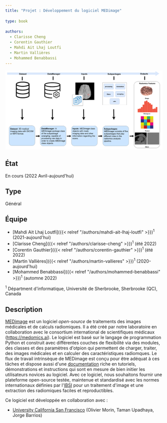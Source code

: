 ```yaml
---
title: "Projet : Développement du logiciel MEDimage"

type: book

authors:
  - Clarisse Cheng
  - Corentin Gauthier
  - Mahdi Ait Lhaj Loutfi
  - Martin Vallières
  - Mohammed Benabbassi
---
```


![Schéma de principe de la plateforme MEDimage](medimage-overview.png "Schéma de principe de la plateforme MEDimage")

## État

En cours (2022 Avril-aujourd'hui)

## Type

Général

## Équipe

- [Mahdi Ait Lhaj Loutfi]({{< relref "/authors/mahdi-ait-lhaj-loutfi" >}})<sup>1</sup> (2021-aujourd'hui)
- [Clarisse Cheng]({{< relref "/authors/clarisse-cheng" >}})<sup>1</sup> (été 2022)
- [Corentin Gauthier]({{< relref "/authors/corentin-gauthier" >}})<sup>1</sup> (été 2022)
- [Martin Vallières]({{< relref "/authors/martin-vallieres" >}})<sup>1</sup> (2020-aujourd'hui)
- [Mohammed Benabbassi]({{< relref "/authors/mohammed-benabbassi" >}})<sup>1</sup> (automne 2022)

<sup>1</sup> Départment d'informatique, Université de Sherbrooke, Sherbrooke (QC), Canada

## Description

[MEDimage](https://github.com/MahdiAll99/MEDimage) est un logiciel _open-source_ de traitements des images médicales et de calculs radiomiques. Il a été créé par notre laboratoire en collaboration avec le consortium international de scientifiques médicaux (<https://medomics.ai>). Le logiciel est basé sur le langage de programmation Python et construit avec différentes couches de flexibilité via des modules, des classes et des paramètres d'otpion qui permettent de charger, traiter, des images médicales et en calculer des caractéristiques radiomques. Le flux de travail intrinsèque de MEDimage est conçu pour être adéquat à ces tâches et dispose aussi d'une [documentation](https://medimage.readthedocs.io/en/latest/) riche en tutoriels, démonstrations et instructions qui sont en mesure de bien initier les utilisateurs novices au logiciel. Avec ce logiciel, nous souhaitons fournir une plateforme open-source testée, maintenue et standardisé avec les normes internationaux définies par l'[IBSI](https://theibsi.github.io/) pour un traitement d'image et une extraction des radiomiques faciles et reproductibles.

Ce logiciel est développée en collaboration avec : 

- [University California San Francisco](https://www.ucsf.edu/) (Olivier Morin, Taman Upadhaya, Jorge Barrios)

